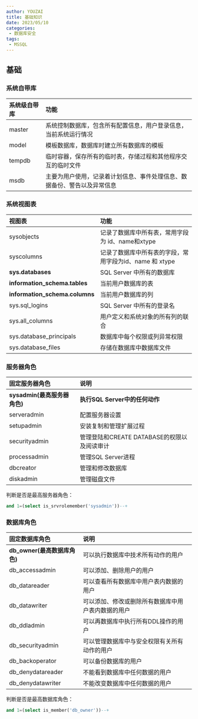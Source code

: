 ```yaml
---
author: YOUZAI
title: 基础知识
date: 2023/05/10
categories:
 - 数据库安全
tags:
 - MSSQL
---
```


## 基础

### 系统自带库

|系统级自带库|功能|
|:-|:-|
|master|系统控制数据库，包含所有配置信息，用户登录信息，当前系统运行情况|
|model|模板数据库，数据库时建立所有数据库的模板|
|tempdb|临时容器，保存所有的临时表，存储过程和其他程序交互的临时文件|
|msdb|主要为用户使用，记录着计划信息、事件处理信息、数据备份、警告以及异常信息|

### 系统视图表

|视图表|功能|
|:-|:-|
|sysobjects|记录了数据库中所有表，常用字段为 id、name和xtype|
|syscolumns|记录了数据库中所有表的字段，常用字段为id、name 和 xtype|
|**sys.databases**|SQL Server 中所有的数据库|
|**information_schema.tables**|当前用户数据库的表|
|**information_schema.columns** |当前用户数据库的列|
|sys.sql_logins|SQL Server 中所有的登录名|
|sys.all_columns|用户定义和系统对象的所有列的联合|
|sys.database_principals|数据库中每个权限或列异常权限|
|sys.database_files|存储在数据库中数据库文件|

### 服务器角色

|固定服务器角色|说明|
|:-|:-|
|**sysadmin(最高服务器角色)**|**执行SQL Server中的任何动作**|
|serveradmin|配置服务器设置|
|setupadmin|安装复制和管理扩展过程|
|securityadmin|管理登陆和CREATE DATABASE的权限以及阅读审计|
|processadmin|管理SQL Server进程|
|dbcreator|管理和修改数据库|
|diskadmin|管理磁盘文件|

判断是否是最高服务器角色：

```sql
and 1=(select is_srvrolemember('sysadmin'))--+
```

### 数据库角色

|固定数据库角色|说明|
|:-|:-|
|**db_owner(最高数据库角色)**|可以执行数据库中技术所有动作的用户|
|db_accessadmin|可以添加、删除用户的用户|
|db_datareader|可以查看所有数据库中用户表内数据的用户|
|db_datawriter|可以添加、修改或删除所有数据库中用户表内数据的用户|
|db_ddladmin|可以再数据库中执行所有DDL操作的用户|
|db_securityadmin|可以管理数据库中与安全权限有关所有动作的用户|
|db_backoperator|可以备份数据库的用户|
|db_denydatareader|不能看到数据库中任何数据的用户|
|db_denydatawriter|不能改变数据库中任何数据的用户|

判断是否是最高数据库角色：

```sql
and 1=(select is_member('db_owner'))--+
```